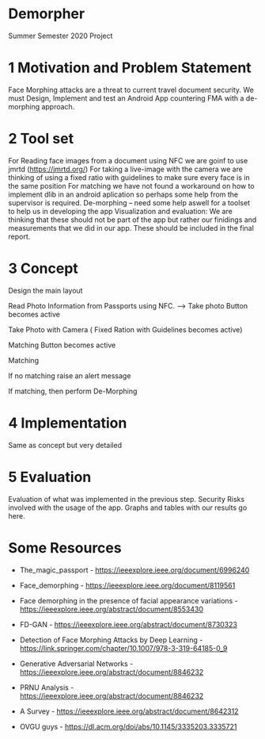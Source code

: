 # Demorpher
Summer Semester 2020 Project




# 1 Motivation and Problem Statement
Face Morphing attacks are a threat to current travel document security. We must Design, Implement and test an Android App countering FMA with a de-morphing approach.

# 2 Tool set
For Reading face images from a document using NFC we are goinf to use jmrtd (https://jmrtd.org/)
For taking a live-image with the camera we are thinking of using a fixed ratio with guidelines to make sure every face is in the same position
For matching we have not found a workaround on how to implement dlib in an android aplication so perhaps some help from the supervisor is required.
De-morphing – need some help aswell for a toolset to help us in developing the app
Visualization and evaluation: We are thinking that these should not be part of the app but rather our finidings and measurements that we did in our app. These should be included in the final report.

# 3 Concept
Design the main layout
 	
Read Photo Information from 	Passports using NFC. --> Take photo Button becomes active
 	
Take Photo with Camera ( Fixed 	Ration with Guidelines becomes active)
 	
Matching Button becomes active
 	
Matching
 	
If no matching raise an alert 	message
 	
If matching, then perform 	De-Morphing



# 4 Implementation
Same as concept but very detailed


# 5 Evaluation
Evaluation of what was implemented in the previous step.
Security Risks involved with the usage of the app.
Graphs and tables with our results go here.


# Some Resources
- The_magic_passport   -  https://ieeexplore.ieee.org/document/6996240

- Face_demorphing  - https://ieeexplore.ieee.org/document/8119561

- Face demorphing in the presence of facial appearance variations   -  https://ieeexplore.ieee.org/abstract/document/8553430

- FD-GAN - https://ieeexplore.ieee.org/abstract/document/8730323

- Detection of Face Morphing Attacks by Deep Learning - https://link.springer.com/chapter/10.1007/978-3-319-64185-0_9

- Generative Adversarial Networks - https://ieeexplore.ieee.org/abstract/document/8846232

- PRNU Analysis - https://ieeexplore.ieee.org/abstract/document/8846232

- A Survey - https://ieeexplore.ieee.org/abstract/document/8642312

- OVGU guys - https://dl.acm.org/doi/abs/10.1145/3335203.3335721

